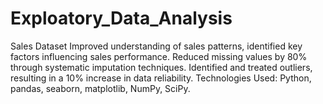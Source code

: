 # Exploatory_Data_Analysis
 Sales Dataset Improved understanding of sales patterns, identified key factors influencing sales performance.  Reduced missing values by 80% through systematic imputation techniques.  Identified and treated outliers, resulting in a 10% increase in data reliability.  Technologies Used: Python, pandas, seaborn, matplotlib, NumPy, SciPy.
